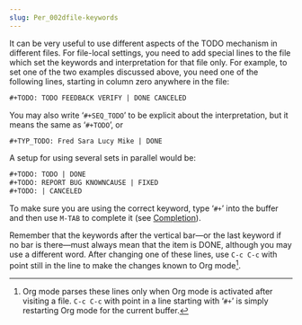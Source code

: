 ```yaml
---
slug: Per_002dfile-keywords
---
```


It can be very useful to use different aspects of the TODO mechanism in different files. For file-local settings, you need to add special lines to the file which set the keywords and interpretation for that file only. For example, to set one of the two examples discussed above, you need one of the following lines, starting in column zero anywhere in the file:

```lisp
#+TODO: TODO FEEDBACK VERIFY | DONE CANCELED
```

You may also write ‘`#+SEQ_TODO`’ to be explicit about the interpretation, but it means the same as ‘`#+TODO`’, or

```lisp
#+TYP_TODO: Fred Sara Lucy Mike | DONE
```

A setup for using several sets in parallel would be:

```lisp
#+TODO: TODO | DONE
#+TODO: REPORT BUG KNOWNCAUSE | FIXED
#+TODO: | CANCELED
```

To make sure you are using the correct keyword, type ‘`#+`’ into the buffer and then use `M-TAB` to complete it (see [Completion](/docs/org/Completion)).

Remember that the keywords after the vertical bar—or the last keyword if no bar is there—must always mean that the item is DONE, although you may use a different word. After changing one of these lines, use `C-c C-c` with point still in the line to make the changes known to Org mode[^1].

[^1]: Org mode parses these lines only when Org mode is activated after visiting a file. `C-c C-c` with point in a line starting with ‘`#+`’ is simply restarting Org mode for the current buffer.
